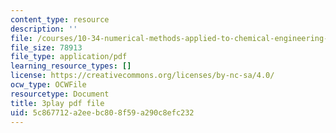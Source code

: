 ```yaml
---
content_type: resource
description: ''
file: /courses/10-34-numerical-methods-applied-to-chemical-engineering-fall-2015/5c867712a2eebc808f59a290c8efc232_8kPUI5HoVxg.pdf
file_size: 78913
file_type: application/pdf
learning_resource_types: []
license: https://creativecommons.org/licenses/by-nc-sa/4.0/
ocw_type: OCWFile
resourcetype: Document
title: 3play pdf file
uid: 5c867712-a2ee-bc80-8f59-a290c8efc232
---
```

